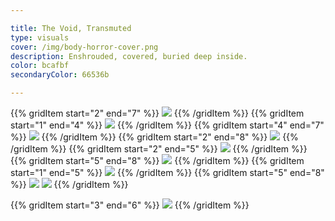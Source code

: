 ```yaml
---

title: The Void, Transmuted
type: visuals
cover: /img/body-horror-cover.png
description: Enshrouded, covered, buried deep inside.
color: bcafbf
secondaryColor: 66536b

---
```


{{% gridItem start="2" end="7" %}}
![](/img/the-void/the-void-11.png)
{{% /gridItem %}}
{{% gridItem start="1" end="4" %}}
![](/img/the-void/the-void-9.png)
{{% /gridItem %}}
{{% gridItem start="4" end="7" %}}
![](/img/the-void/the-void-18.png)
{{% /gridItem %}}
{{% gridItem start="2" end="8" %}}
![](/img/the-void/the-void-37.png)
{{% /gridItem %}}
{{% gridItem start="2" end="5" %}}
![](/img/the-void/the-void-40.png)
{{% /gridItem %}}
{{% gridItem start="5" end="8" %}}
![](/img/the-void/the-void-39.png)
{{% /gridItem %}}
{{% gridItem start="1" end="5" %}}
![](/img/the-void/the-void-29.png)
{{% /gridItem %}}
{{% gridItem start="5" end="8" %}}
![](/img/the-void/the-void-illu-2.png)
![](/img/the-void/the-void-32.png)
{{% /gridItem %}}





{{% gridItem start="3" end="6" %}}
![](/img/the-void/the-void-illu-1.png)
{{% /gridItem %}}
